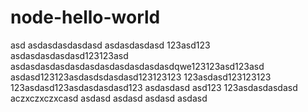 # node-hello-world
asd
asdasdasdasdasd
asdasdasdasd
123asd123
asdasdasdasdasd123123asd
asdasdasdasdasdasdasdasdasdasdasdqwe123123asd123asd
asdasd123123asdasdsdasdasd123123123
123asdasd123123123
123asdasd123asdasdasdasd123
asdasdasd
asd123
123asdasdasdasd
aczxczxczxcasd
asdasd
asdasd
asdasd
asdasd
